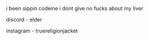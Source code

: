 i been sippin codeine i dont give no fucks about my liver

discord - elder

instagram - truereligionjacket
